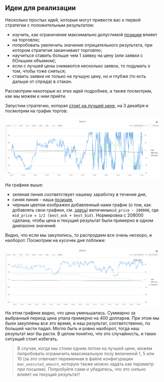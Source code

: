 ## Идеи для реализации

Несколько простых идей, которые могут привести вас к первой стратегии с положительным результатом:

- изучить, как ограничение максимально допустимой [позиции](/terms.md#position) влияет на торговлю;
- попробовать увеличить значение отрицательного результата, при котором стратегия заканчивает торговлю;
- научиться ставить больше чем 1 заявку на цену (или заявки с бОльшим объемом);
- если с лучшей цены снимаются несколько заявок, то подумать о том, чтобы тоже сняться;
- ставить заявки не только на лучшую цену, но и глубже (то есть дальше от спреда) в стакан.

Рассмотрим некоторые из этих идей подробнее, а также посмотрим, как мы можем к ним прийти.

Запустим стратегию, которая [стоит на лучшей цене](examples.md#stay_on_best_price), на 3 декабря и посмотрим на график торгов:

<img src="/img/charts_3_december.png" alt="График 3 декабря" align="center">

На графике выше:

- зеленая линия соответствует нашему заработку в течение дня,
- синяя линия - наша [позиция](/terms.md#position),
- черным цветом изображен добавленный нами график (о том, как добавлять свои графики, см. [здесь](/interface/analysis/charts.md)) величины`mid_price - 208000`, где `mid_price = 1/2 (best_ask + best_bid)`.
  Нормировка с 208000 сделана, чтобы цена и текущий результат были примерно в одном диапазоне значений.

Видно, что если мы закупились, то распродаем все очень нескоро, и наоборот.
Посмотрим на кусочек дня поближе:

<img src="/img/charts_3_december_part.png" alt="График 3 декабря часть" align="center">

На этом графике видно, что цена уменьшалась.
Суммарно за выбранный период цена упала примерно на 400 долларов.
При этом мы были закуплены все это время, и наш результат, соответственно, по большей части падал.
Могло быть и ровно наоборот, тогда наш результат мог бы расти.
В целом понятно, что это случайность, и таких ситуаций стоит избегать.

> В случае, когда мы стоим одним лотом на лучшей цене, можем попробовать ограничить максимальную позу величиной 1, 5 или 10 (за это отвечает переменная в файле конфигурации *`max_executed_amount`*, которую также можно задать как параметр при посылке).
> Попробуйте сами и убедитесь, что это сильно влияет на текущий результат!
